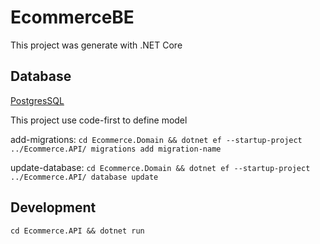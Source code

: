 # EcommerceBE
This project was generate with .NET Core

## Database

[PostgresSQL](https://www.postgresql.org/)

This project use code-first to define model

add-migrations: `cd Ecommerce.Domain && dotnet ef --startup-project ../Ecommerce.API/ migrations add migration-name`

update-database: `cd Ecommerce.Domain && dotnet ef --startup-project ../Ecommerce.API/ database update`

## Development

`cd Ecommerce.API && dotnet run`
